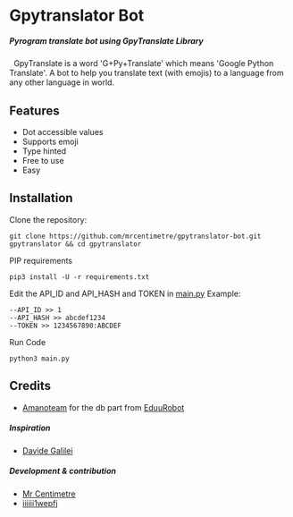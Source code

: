 # Gpytranslator Bot
##### _Pyrogram translate bot using GpyTranslate Library_
&nbsp;
GpyTranslate is a word 'G+Py+Translate' which means 'Google Python Translate'. A bot to help you translate text (with emojis) to a language from any other language in world.


## Features

- Dot accessible values
- Supports emoji
- Type hinted
- Free to use
- Easy

## Installation

Clone the repository:

```
git clone https://github.com/mrcentimetre/gpytranslator-bot.git gpytranslator && cd gpytranslator
```

PIP requirements

```
pip3 install -U -r requirements.txt
```
Edit the API_ID and API_HASH and TOKEN in [main.py](https://github.com/mrcentimetre/gpytranslator-bot/blob/main/main.py)
Example:
```
--API_ID >> 1
--API_HASH >> abcdef1234
--TOKEN >> 1234567890:ABCDEF
```
Run Code
```
python3 main.py
```
## Credits

* [Amanoteam](https://github.com/AmanoTeam) for the db part from [EduuRobot](https://github.com/AmanoTeam/EduuRobot)

##### Inspiration
* [Davide Galilei](https://github.com/DavideGalilei)

##### Development & contribution
* [Mr Centimetre](https://github.com/mrcentimetre) 
* [iiiiii1wepfj](https://github.com/iiiiii1wepfj)


